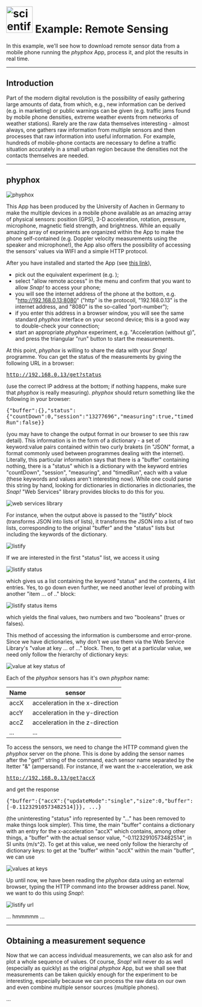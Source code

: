 # <img alt="scientific-snap-icon" src="../../images/einstein_snap.png" width="70"/> Example: Remote Sensing 

In this example, we'll see how to download remote sensor data from a mobile phone running the *phyphox* App, process it, and plot the results in real time.

---

## Introduction

Part of the modern digital revolution is the possibility of easily gathering large amounts of data, from which, e.g., new information can be derived (e.g. in marketing) or public warnings can be given (e.g. traffic jams found by mobile phone densities, extreme weather events from networks of weather stations).  Rarely are the raw data themselves interesting - almost always, one gathers raw information from multiple sensors and then processes that raw information into useful information. For example, hundreds of mobile-phone contacts are necessary to define a traffic situation accurately in a small urban region because the densities not the contacts themselves are needed.

---

## phyphox

![phyphox](./images/phyphox.png)

This App has been produced by the University of Aachen in Germany to make the multiple devices in a mobile phone available as an amazing array of physical sensors: position (GPS), 3-D acceleration, rotation, pressure, microphone, magnetic field strength, and brightness.  While an equally amazing array of experiments are organized within the App to make the phone self-contained (e.g. Doppler velocity measurements using the speaker and microphone!), the App also offers the possibility of accessing the sensors' values via WIFI and a simple HTTP protocol.

After you have installed and started the App (see [this link](https://phyphox.org/)),
- pick out the equivalent experiment (e.g. );
- select "allow remote access" in the menu and confirm that you want to allow *Snap!* to access your phone;
- you will see the internet address of the phone at the bottom, e.g. "http://192.168.0.13:8080" ("http" is the protocoll, "192.168.0.13" is the internet address, and "8080" is the so-called "port-number");
- if you enter this address in a browser window, you will see the same standard *phyphox* interface on your second device; this is a good way to double-check your connection;
- start an appropriate *phyphox* experiment, e.g. "Acceleration (without g)", and press the triangular "run" button to start the measurements.

At this point, *phyphox* is willing to share the data with your *Snap!* programme.  You can get the status of the measurements by giving the following URL in a browser:

<tt>http://192.168.0.13/get?status</tt>

(use the correct IP address at the bottom; if nothing happens, make sure that *phyphox* is really measuring).  *phyphox* should return something like the following in your browser:

<tt>{"buffer":{},"status":{"countDown":0,"session":"13277696","measuring":true,"timedRun":false}}</tt>

(you may have to change the output format in our browser to see this raw detail).
This information is in the form of a dictionary - a set of keyword:value pairs contained within two curly brakets (in "JSON" format, a format commonly used between programmes dealing with the internet).  Literally, this particular information says that there is a "buffer" containing nothing, there is a "status" which is a dictionary with the keyword entries "countDown", "session", "measuring", and "timedRun", each with a value (these keywords and values aren't interesting now).  While one could parse this string by hand, looking for dictionaries in dictionaries in dictionaries, the *Snap!* "Web Services" library provides blocks to do this for you.

![web services library](./images/import_library_web_services.png)

For instance, when the output above is passed to the "listify" block (transforms JSON into lists of lists), it transforms the JSON into a list of two lists, corresponding to the original "buffer" and the "status" lists but including the keywords of the dictionary.

![listify](./images/listify.png)

If we are interested in the first "status" list, we access it using

![listify status](./images/listify_status.png)

which gives us a list containing the keyword "status" and the contents, 4 list entries.  Yes, to go down even further, we need another level of probing with another "item ... of .." block:

![listify status items](./images/listify_status_items.png)

which yields the final values, two numbers and two "booleans" (trues or falses).

This method of accessing the information is cumbersome and error-prone.  Since we have dictionaries, why don't we use them via the Web Service Library's "value at key ... of ..." block. Then, to get at a particular value, we need only follow the hierarchy of dictionary keys:

![value at key status of](./images/value_at_key_status.png)


Each of the *phyphox* sensors has it's own *phyphox* name:

| Name  | sensor  |
| ----  | ------  |
| accX  | acceleration in the x-direction  |
| accY  | acceleration in the y-direction  |
| accZ  | acceleration in the z-direction  |
| ...   | ...  | 

To access the sensors, we need to change the HTTP command given the *phyphox* server on the phone.   This is done by adding the sensor names after the "get?" string of the command, each sensor name separated by the ltetter "&" (ampersand).  For instance, if we want the x-acceleration, we ask

<tt>http://192.168.0.13/get?accX</tt>

and get the response

<tt>{"buffer":{"accX":{"updateMode":"single","size":0,"buffer":[-0.11232910573482514]}}, ...}</tt>

(the uninteresting "status" info represented by "..." has been removed to make things look simpler). This time, the main "buffer" contains a dictionary with an entry for the x-acceleration "accX" which contains, among other things, a "buffer" with the actual sensor value, "-0.11232910573482514", in SI units (m/s^2).  To get at this value, we need only follow the hierarchy of dictionary keys: to get at the "buffer" within "accX" within the main "buffer", we can use

![values at keys](./images/values_at_keys.png)

Up until now, we have been reading the *phyphox* data using an external browser, typing the HTTP command into the browser address panel.  Now, we want to do this using *Snap!*:

![listify url](./images/listify_url.png)

... hmmmmm ...

---

## Obtaining a measurement sequence

Now that we can access individual measurements, we can also ask for and plot a whole sequence of values.  Of course, *Snap!* will never do as well (especially as quickly) as the original *phyphox* App, but we shall see that measurements can be taken quickly enough for the experiment to be interesting, especially because we can process the raw data on our own and even combine multiple sensor sources (multiple phones).

...
